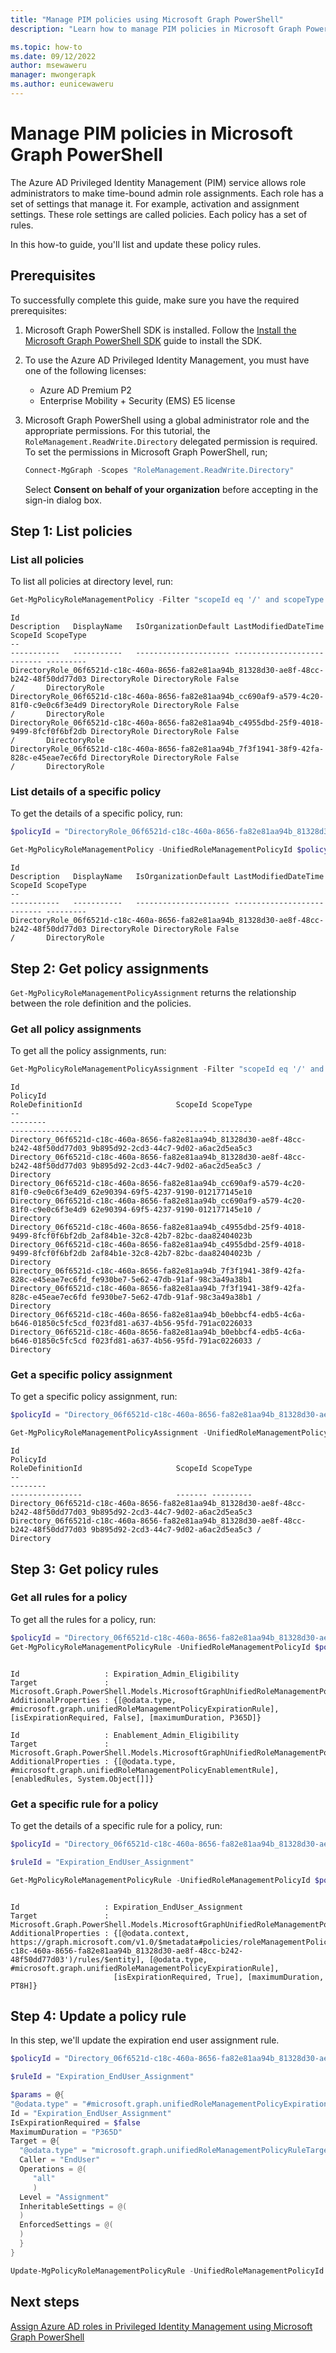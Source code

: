 ```yaml
---
title: "Manage PIM policies using Microsoft Graph PowerShell"
description: "Learn how to manage PIM policies in Microsoft Graph PowerShell"

ms.topic: how-to
ms.date: 09/12/2022
author: msewaweru
manager: mwongerapk
ms.author: eunicewaweru
---
```


# Manage PIM policies in Microsoft Graph PowerShell

The Azure AD Privileged Identity Management (PIM) service allows role administrators to make time-bound admin role assignments. Each role has a set of settings that manage it. For example, activation and assignment settings. These role settings are called policies. Each policy has a set of rules.

In this how-to guide, you'll list and update these policy rules.

## Prerequisites

To successfully complete this guide, make sure you have the required prerequisites:

1. Microsoft Graph PowerShell SDK is installed. Follow the [Install the Microsoft Graph PowerShell SDK](installation.md) guide to install the SDK.  
1. To use the Azure AD Privileged Identity Management, you must have one of the following licenses:
    - Azure AD Premium P2
    - Enterprise Mobility + Security (EMS) E5 license
1. Microsoft Graph PowerShell using a global administrator role and the appropriate permissions. For this tutorial, the `RoleManagement.ReadWrite.Directory` delegated permission is required. To set the permissions in Microsoft Graph PowerShell, run;

    ```powershell
    Connect-MgGraph -Scopes "RoleManagement.ReadWrite.Directory"
    ```

    Select **Consent on behalf of your organization** before accepting in the sign-in dialog box.

## Step 1: List policies

### List all policies

To list all policies at directory level, run:

```powershell
Get-MgPolicyRoleManagementPolicy -Filter "scopeId eq '/' and scopeType eq 'DirectoryRole'"
```

```Output
Id                                                                                      Description   DisplayName   IsOrganizationDefault LastModifiedDateTime ScopeId ScopeType
--                                                                                      -----------   -----------   --------------------- -------------------- ------- ---------
DirectoryRole_06f6521d-c18c-460a-8656-fa82e81aa94b_81328d30-ae8f-48cc-b242-48f50dd77d03 DirectoryRole DirectoryRole False                                      /       DirectoryRole
DirectoryRole_06f6521d-c18c-460a-8656-fa82e81aa94b_cc690af9-a579-4c20-81f0-c9e0c6f3e4d9 DirectoryRole DirectoryRole False                                      /       DirectoryRole
DirectoryRole_06f6521d-c18c-460a-8656-fa82e81aa94b_c4955dbd-25f9-4018-9499-8fcf0f6bf2db DirectoryRole DirectoryRole False                                      /       DirectoryRole
DirectoryRole_06f6521d-c18c-460a-8656-fa82e81aa94b_7f3f1941-38f9-42fa-828c-e45eae7ec6fd DirectoryRole DirectoryRole False                                      /       DirectoryRole
```

### List details of a specific policy

To get the details of a specific policy, run:

```powershell
$policyId = "DirectoryRole_06f6521d-c18c-460a-8656-fa82e81aa94b_81328d30-ae8f-48cc-b242-48f50dd77d03"

Get-MgPolicyRoleManagementPolicy -UnifiedRoleManagementPolicyId $policyId 
```

```Output
Id                                                                                      Description   DisplayName   IsOrganizationDefault LastModifiedDateTime ScopeId ScopeType
--                                                                                      -----------   -----------   --------------------- -------------------- ------- ---------
DirectoryRole_06f6521d-c18c-460a-8656-fa82e81aa94b_81328d30-ae8f-48cc-b242-48f50dd77d03 DirectoryRole DirectoryRole False                                      /       DirectoryRole
```

## Step 2: Get policy assignments

`Get-MgPolicyRoleManagementPolicyAssignment` returns the relationship between the role definition and the policies.

### Get all policy assignments

To get all the policy assignments, run:

```powershell
Get-MgPolicyRoleManagementPolicyAssignment -Filter "scopeId eq '/' and scopeType eq 'Directory'"
```

```Output
Id                                                                                                                       PolicyId                                                                            RoleDefinitionId                     ScopeId ScopeType
--                                                                                                                       --------                                                                            ----------------                     ------- ---------
Directory_06f6521d-c18c-460a-8656-fa82e81aa94b_81328d30-ae8f-48cc-b242-48f50dd77d03_9b895d92-2cd3-44c7-9d02-a6ac2d5ea5c3 Directory_06f6521d-c18c-460a-8656-fa82e81aa94b_81328d30-ae8f-48cc-b242-48f50dd77d03 9b895d92-2cd3-44c7-9d02-a6ac2d5ea5c3 /       Directory
Directory_06f6521d-c18c-460a-8656-fa82e81aa94b_cc690af9-a579-4c20-81f0-c9e0c6f3e4d9_62e90394-69f5-4237-9190-012177145e10 Directory_06f6521d-c18c-460a-8656-fa82e81aa94b_cc690af9-a579-4c20-81f0-c9e0c6f3e4d9 62e90394-69f5-4237-9190-012177145e10 /       Directory
Directory_06f6521d-c18c-460a-8656-fa82e81aa94b_c4955dbd-25f9-4018-9499-8fcf0f6bf2db_2af84b1e-32c8-42b7-82bc-daa82404023b Directory_06f6521d-c18c-460a-8656-fa82e81aa94b_c4955dbd-25f9-4018-9499-8fcf0f6bf2db 2af84b1e-32c8-42b7-82bc-daa82404023b /       Directory
Directory_06f6521d-c18c-460a-8656-fa82e81aa94b_7f3f1941-38f9-42fa-828c-e45eae7ec6fd_fe930be7-5e62-47db-91af-98c3a49a38b1 Directory_06f6521d-c18c-460a-8656-fa82e81aa94b_7f3f1941-38f9-42fa-828c-e45eae7ec6fd fe930be7-5e62-47db-91af-98c3a49a38b1 /       Directory
Directory_06f6521d-c18c-460a-8656-fa82e81aa94b_b0ebbcf4-edb5-4c6a-b646-01850c5fc5cd_f023fd81-a637-4b56-95fd-791ac0226033 Directory_06f6521d-c18c-460a-8656-fa82e81aa94b_b0ebbcf4-edb5-4c6a-b646-01850c5fc5cd f023fd81-a637-4b56-95fd-791ac0226033 /       Directory
```

### Get a specific policy assignment

To get a specific policy assignment, run:

```powershell
$policyId = "Directory_06f6521d-c18c-460a-8656-fa82e81aa94b_81328d30-ae8f-48cc-b242-48f50dd77d03_9b895d92-2cd3-44c7-9d02-a6ac2d5ea5c3"

Get-MgPolicyRoleManagementPolicyAssignment -UnifiedRoleManagementPolicyAssignmentId $policyId
```

```Output
Id                                                                                                                       PolicyId                                                                            RoleDefinitionId                     ScopeId ScopeType
--                                                                                                                       --------                                                                            ----------------                     ------- ---------
Directory_06f6521d-c18c-460a-8656-fa82e81aa94b_81328d30-ae8f-48cc-b242-48f50dd77d03_9b895d92-2cd3-44c7-9d02-a6ac2d5ea5c3 Directory_06f6521d-c18c-460a-8656-fa82e81aa94b_81328d30-ae8f-48cc-b242-48f50dd77d03 9b895d92-2cd3-44c7-9d02-a6ac2d5ea5c3 /       Directory
```

## Step 3: Get policy rules

### Get all rules for a policy

To get all the rules for a policy, run:

```powershell
$policyId = "Directory_06f6521d-c18c-460a-8656-fa82e81aa94b_81328d30-ae8f-48cc-b242-48f50dd77d03"
Get-MgPolicyRoleManagementPolicyRule -UnifiedRoleManagementPolicyId $policyId | Format-List
```

```Output

Id                   : Expiration_Admin_Eligibility
Target               : Microsoft.Graph.PowerShell.Models.MicrosoftGraphUnifiedRoleManagementPolicyRuleTarget
AdditionalProperties : {[@odata.type, #microsoft.graph.unifiedRoleManagementPolicyExpirationRule], [isExpirationRequired, False], [maximumDuration, P365D]}

Id                   : Enablement_Admin_Eligibility
Target               : Microsoft.Graph.PowerShell.Models.MicrosoftGraphUnifiedRoleManagementPolicyRuleTarget
AdditionalProperties : {[@odata.type, #microsoft.graph.unifiedRoleManagementPolicyEnablementRule], [enabledRules, System.Object[]]}
```

### Get  a specific rule for a policy

To get the details of a specific rule for a policy, run:

```powershell
$policyId = "Directory_06f6521d-c18c-460a-8656-fa82e81aa94b_81328d30-ae8f-48cc-b242-48f50dd77d03"

$ruleId = "Expiration_EndUser_Assignment"

Get-MgPolicyRoleManagementPolicyRule -UnifiedRoleManagementPolicyId $policyId -UnifiedRoleManagementPolicyRuleId $ruleId | Format-List 
```

```Output

Id                   : Expiration_EndUser_Assignment
Target               : Microsoft.Graph.PowerShell.Models.MicrosoftGraphUnifiedRoleManagementPolicyRuleTarget
AdditionalProperties : {[@odata.context, https://graph.microsoft.com/v1.0/$metadata#policies/roleManagementPolicies('Directory_06f6521d-c18c-460a-8656-fa82e81aa94b_81328d30-ae8f-48cc-b242-48f50dd77d03')/rules/$entity], [@odata.type, #microsoft.graph.unifiedRoleManagementPolicyExpirationRule],
                       [isExpirationRequired, True], [maximumDuration, PT8H]}
```

## Step 4: Update a policy rule 

In this step, we'll update the expiration end user assignment rule.

```powershell
$policyId = "Directory_06f6521d-c18c-460a-8656-fa82e81aa94b_81328d30-ae8f-48cc-b242-48f50dd77d03"

$ruleId = "Expiration_EndUser_Assignment"

$params = @{
"@odata.type" = "#microsoft.graph.unifiedRoleManagementPolicyExpirationRule"
Id = "Expiration_EndUser_Assignment"
IsExpirationRequired = $false
MaximumDuration = "P365D"
Target = @{
  "@odata.type" = "microsoft.graph.unifiedRoleManagementPolicyRuleTarget"
  Caller = "EndUser"
  Operations = @(
     "all"
     )
  Level = "Assignment"
  InheritableSettings = @(
  )
  EnforcedSettings = @(
  )
  }
}

Update-MgPolicyRoleManagementPolicyRule -UnifiedRoleManagementPolicyId $policyid -UnifiedRoleManagementPolicyRuleId $ruleId -BodyParameter $params
```

## Next steps

[Assign Azure AD roles in Privileged Identity Management using Microsoft Graph PowerShell](tutorial-pim.md)
